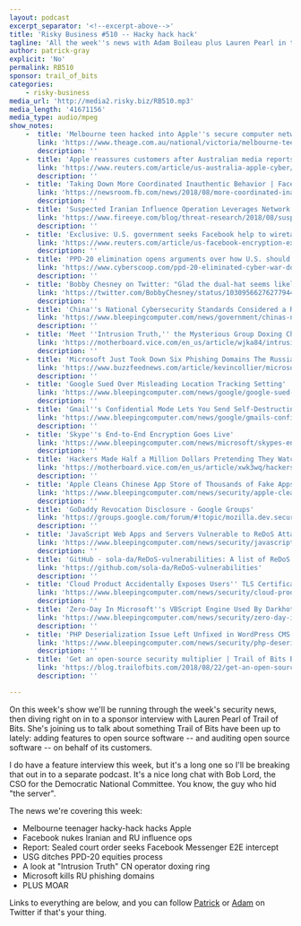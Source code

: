 ```yaml
---
layout: podcast
excerpt_separator: '<!--excerpt-above-->'
title: 'Risky Business #510 -- Hacky hack hack'
tagline: 'All the week''s news with Adam Boileau plus Lauren Pearl in the sponsor chair...'
author: patrick-gray
explicit: 'No'
permalink: RB510
sponsor: trail_of_bits
categories:
    - risky-business
media_url: 'http://media2.risky.biz/RB510.mp3'
media_length: '41671156'
media_type: audio/mpeg
show_notes:
    -  title: 'Melbourne teen hacked into Apple''s secure computer network, court told'
       link: 'https://www.theage.com.au/national/victoria/melbourne-teen-hacked-into-apple-s-secure-computer-network-court-told-20180816-p4zxwu.html'
       description: '' 
    -  title: 'Apple reassures customers after Australian media reports hack by teen'
       link: 'https://www.reuters.com/article/us-australia-apple-cyber/apple-reassures-customers-after-australian-media-reports-hack-by-teen-idUSKBN1L12L0'
       description: '' 
    -  title: 'Taking Down More Coordinated Inauthentic Behavior | Facebook Newsroom'
       link: 'https://newsroom.fb.com/news/2018/08/more-coordinated-inauthentic-behavior/'
       description: '' 
    -  title: 'Suspected Iranian Influence Operation Leverages Network of Inauthentic News Sites & Social Media Targeting Audiences in U.S., UK, Latin America, Middle East « Suspected Iranian Influence Operation Leverages Network of Inauthentic News Sites & Social Media Targeting Audiences in U.S., UK, Latin America, Middle East | FireEye Inc'
       link: 'https://www.fireeye.com/blog/threat-research/2018/08/suspected-iranian-influence-operation.html'
       description: '' 
    -  title: 'Exclusive: U.S. government seeks Facebook help to wiretap Messenger - sources | Reuters'
       link: 'https://www.reuters.com/article/us-facebook-encryption-exclusive/u-s-government-seeks-facebook-help-to-wiretap-messenger-sources-idUSKBN1L226D'
       description: '' 
    -  title: 'PPD-20 elimination opens arguments over how U.S. should conduct offensive hacking operations'
       link: 'https://www.cyberscoop.com/ppd-20-eliminated-cyber-war-donald-trump-mike-rounds/'
       description: '' 
    -  title: 'Bobby Chesney on Twitter: "Glad the dual-hat seems likely to hang on for at least a while. With no brakes at NSC, & now change to PPD-20 reducing interagency vetting of offensive mil cyber ops, the deconfliction of T10 & T50 equities that happens organically w/the NSA/CYBERCOM dual-hat looms even larger.… https://t.co/XPvF7nbcLP"'
       link: 'https://twitter.com/BobbyChesney/status/1030956627627794438'
       description: '' 
    -  title: 'China''s National Cybersecurity Standards Considered a Risk for Foreign Firms'
       link: 'https://www.bleepingcomputer.com/news/government/chinas-national-cybersecurity-standards-considered-a-risk-for-foreign-firms/'
       description: '' 
    -  title: 'Meet ''Intrusion Truth,'' the Mysterious Group Doxing Chinese Intel Hackers - Motherboard'
       link: 'https://motherboard.vice.com/en_us/article/wjka84/intrusion-truth-group-doxing-hackers-chinese-intelligence'
       description: '' 
    -  title: 'Microsoft Just Took Down Six Phishing Domains The Russian Government Was Using To Target US Politics'
       link: 'https://www.buzzfeednews.com/article/kevincollier/microsoft-just-took-down-six-phishing-domains-the-russian'
       description: '' 
    -  title: 'Google Sued Over Misleading Location Tracking Setting'
       link: 'https://www.bleepingcomputer.com/news/google/google-sued-over-misleading-location-tracking-setting/'
       description: '' 
    -  title: 'Gmail''s Confidential Mode Lets You Send Self-Destructing Emails'
       link: 'https://www.bleepingcomputer.com/news/google/gmails-confidential-mode-lets-you-send-self-destructing-emails/'
       description: '' 
    -  title: 'Skype''s End-to-End Encryption Goes Live'
       link: 'https://www.bleepingcomputer.com/news/microsoft/skypes-end-to-end-encryption-goes-live/'
       description: '' 
    -  title: 'Hackers Made Half a Million Dollars Pretending They Watched You Watch Porn - Motherboard'
       link: 'https://motherboard.vice.com/en_us/article/xwk3wq/hackers-sextortion-half-million-blackmail-caught-watching-porn'
       description: '' 
    -  title: 'Apple Cleans Chinese App Store of Thousands of Fake Apps'
       link: 'https://www.bleepingcomputer.com/news/security/apple-cleans-chinese-app-store-of-thousands-of-fake-apps/'
       description: '' 
    -  title: 'GoDaddy Revocation Disclosure - Google Groups'
       link: 'https://groups.google.com/forum/#!topic/mozilla.dev.security.policy/21ABt2M1kZk'
       description: '' 
    -  title: 'JavaScript Web Apps and Servers Vulnerable to ReDoS Attacks'
       link: 'https://www.bleepingcomputer.com/news/security/javascript-web-apps-and-servers-vulnerable-to-redos-attacks/'
       description: '' 
    -  title: 'GitHub - sola-da/ReDoS-vulnerabilities: A list of ReDoS vulnerabilities in npm modules found by the Software Lab at TU Darmstadt. For each vulnerability, there is a proof-of-concept exploit, showing how the slowdown may occur. The resources in this repository are provided for research purpose only. Please read below for more details.'
       link: 'https://github.com/sola-da/ReDoS-vulnerabilities'
       description: '' 
    -  title: 'Cloud Product Accidentally Exposes Users'' TLS Certificate Private Keys'
       link: 'https://www.bleepingcomputer.com/news/security/cloud-product-accidentally-exposes-users-tls-certificate-private-keys/'
       description: '' 
    -  title: 'Zero-Day In Microsoft''s VBScript Engine Used By Darkhotel APT'
       link: 'https://www.bleepingcomputer.com/news/security/zero-day-in-microsofts-vbscript-engine-used-by-darkhotel-apt/'
       description: '' 
    -  title: 'PHP Deserialization Issue Left Unfixed in WordPress CMS'
       link: 'https://www.bleepingcomputer.com/news/security/php-deserialization-issue-left-unfixed-in-wordpress-cms/'
       description: '' 
    -  title: 'Get an open-source security multiplier | Trail of Bits Blog'
       link: 'https://blog.trailofbits.com/2018/08/22/get-an-open-source-security-multiplier/'
       description: '' 

---
```

On this week's show we'll be running through the week's security news, then diving right on in to a sponsor interview with Lauren Pearl of Trail of Bits. She's joining us to talk about something Trail of Bits have been up to lately: adding features to open source software -- and auditing open source software -- on behalf of its customers.

I do have a feature interview this week, but it's a long one so I'll be breaking that out in to a separate podcast. It's a nice long chat with Bob Lord, the CSO for the Democratic National Committee. You know, the guy who hid "the server".

The news we're covering this week:

* Melbourne teenager hacky-hack hacks Apple
* Facebook nukes Iranian and RU influence ops
* Report: Sealed court order seeks Facebook Messenger E2E intercept
* USG ditches PPD-20 equities process
* A look at "Intrusion Truth" CN operator doxing ring
* Microsoft kills RU phishing domains
* PLUS MOAR

Links to everything are below, and you can follow <a href='https://twitter.com/riskybusiness'>Patrick</a> or <a href='https://twitter.com/metlstorm'>Adam</a> on Twitter if that's your thing.
